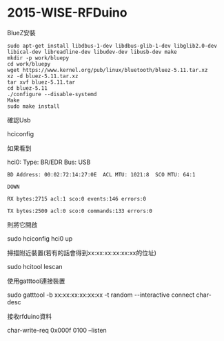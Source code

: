 # 2015-WISE-RFDuino

BlueZ安裝

	sudo apt-get install libdbus-1-dev libdbus-glib-1-dev libglib2.0-dev libical-dev libreadline-dev libudev-dev libusb-dev make
	mkdir -p work/bluepy
	cd work/bluepy
	wget https://www.kernel.org/pub/linux/bluetooth/bluez-5.11.tar.xz
	xz -d bluez-5.11.tar.xz
	tar xvf bluez-5.11.tar
	cd bluez-5.11
	./configure --disable-systemd
	Make
	sudo make install

確認Usb

hciconfig 

如果看到

hci0:	Type: BR/EDR  Bus: USB

	BD Address: 00:02:72:14:27:0E  ACL MTU: 1021:8  SCO MTU: 64:1
	
	DOWN 
	
	RX bytes:2715 acl:1 sco:0 events:146 errors:0
	
	TX bytes:2500 acl:0 sco:0 commands:133 errors:0
則將它開啟

sudo hciconfig hci0 up

掃描附近裝置(若有的話會得到xx:xx:xx:xx:xx:xx的位址)

sudo hcitool lescan

使用gatttool連接裝置

sudo gatttool -b xx:xx:xx:xx:xx:xx -t random --interactive
connect
char-desc

接收rfduino資料

char-write-req 0x000f 0100 –listen
